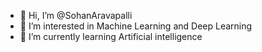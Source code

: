 - 👋 Hi, I’m @SohanAravapalli
- 👀 I’m interested in Machine Learning and Deep Learning
- 🌱 I’m currently learning Artificial intelligence

